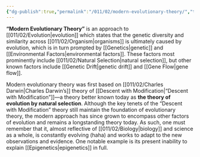 ```yaml
---
{"dg-publish":true,"permalink":"/011/02/modern-evolutionary-theory/","title":"Modern Evolutionary Theory","tags":["BIOL422"],"noteIcon":"1","created":"2024-09-26T13:45:04.104-07:00","updated":"2024-10-03T23:17:28.808-07:00"}
---
```


**“Modern Evolutionary Theory”** is an approach to [[011/02/Evolution\|evolution]] which states that the genetic diversity and similarity across [[011/02/Organism\|organisms]] is ultimately caused by evolution, which is in turn prompted by [[Genetics\|genetic]] and [[Environmental Factors\|environmental factors]]. These factors most prominently include [[011/02/Natural Selection\|natural selection]], but other known factors include [[Genetic Drift\|genetic drift]] and [[Gene Flow\|gene flow]].

Modern evolutionary theory was first based on [[011/02/Charles Darwin\|Charles Darwin’s]] theory of [[Descent with Modification\|“Descent with Modification”]]—a theory better known today as **the theory of evolution by natural selection**. Although the key tenets of the “Descent with Modification” theory still maintain the foundation of evolutionary theory, the modern approach has since grown to encompass other factors of evolution and remains a longstanding theory today. As such, one must remember that it, almost reflective of [[011/02/Biology\|biology]] and science as a whole, is constantly evolving (haha) and works to adapt to the new observations and evidence. One notable example is its present inability to explain [[Epigenetics\|epigenetics]] in full.